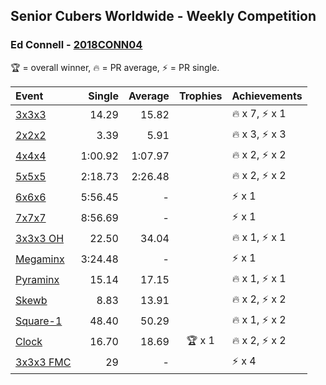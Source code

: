 ## Senior Cubers Worldwide - Weekly Competition
### Ed Connell - [2018CONN04](https://www.worldcubeassociation.org/persons/2018CONN04)

🏆 = overall winner, 🔥 = PR average, ⚡ = PR single.

| Event | Single | Average | Trophies | Achievements|
| :-- | --: | --: | :--: | :-- |
| [3x3x3](ed_connell/333.md) | 14.29 | 15.82 |  | 🔥 x 7, ⚡ x 1 |
| [2x2x2](ed_connell/222.md) | 3.39 | 5.91 |  | 🔥 x 3, ⚡ x 3 |
| [4x4x4](ed_connell/444.md) | 1:00.92 | 1:07.97 |  | 🔥 x 2, ⚡ x 2 |
| [5x5x5](ed_connell/555.md) | 2:18.73 | 2:26.48 |  | 🔥 x 2, ⚡ x 2 |
| [6x6x6](ed_connell/666.md) | 5:56.45 | - |  | ⚡ x 1 |
| [7x7x7](ed_connell/777.md) | 8:56.69 | - |  | ⚡ x 1 |
| [3x3x3 OH](ed_connell/333oh.md) | 22.50 | 34.04 |  | 🔥 x 1, ⚡ x 1 |
| [Megaminx](ed_connell/minx.md) | 3:24.48 | - |  | ⚡ x 1 |
| [Pyraminx](ed_connell/pyram.md) | 15.14 | 17.15 |  | 🔥 x 1, ⚡ x 1 |
| [Skewb](ed_connell/skewb.md) | 8.83 | 13.91 |  | 🔥 x 2, ⚡ x 2 |
| [Square-1](ed_connell/sq1.md) | 48.40 | 50.29 |  | 🔥 x 1, ⚡ x 2 |
| [Clock](ed_connell/clock.md) | 16.70 | 18.69 | 🏆 x 1 | 🔥 x 2, ⚡ x 2 |
| [3x3x3 FMC](ed_connell/333fm.md) | 29 | - |  | ⚡ x 4 |

<!-- Global site tag (gtag.js) - Google Analytics -->
<script async src="https://www.googletagmanager.com/gtag/js?id=UA-86348435-3"></script>
<script>window.dataLayer = window.dataLayer || []; function gtag() {dataLayer.push(arguments);} gtag('js', new Date()); gtag('config', 'UA-86348435-3');</script>
